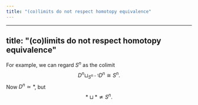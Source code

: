 ```yaml
---
title: "(co)limits do not respect homotopy equivalence"
---
```


---
title: "(co)limits do not respect homotopy equivalence"
---

For example, we can regard $S^n$ as the colimit $$D^n\sqcup_{S^{n-1}}D^n\cong S^n.$$ Now $D^n\simeq \ast$, but $$\ast\sqcup \ast\not\simeq S^n.$$
